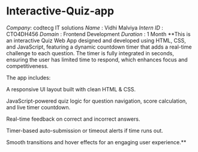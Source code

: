 # Interactive-Quiz-app
*Company*: codtecg IT solutions
*Name* : Vidhi Malviya
*Intern ID* : CTO4DH456
*Domain* : Frontend Development
*Duration* : 1 Month
**This is an interactive Quiz Web App designed and developed using HTML, CSS, and JavaScript, featuring a dynamic countdown timer that adds a real-time challenge to each question. The timer is fully integrated in seconds, ensuring the user has limited time to respond, which enhances focus and competitiveness.

The app includes:

A responsive UI layout built with clean HTML & CSS.

JavaScript-powered quiz logic for question navigation, score calculation, and live timer countdown.

Real-time feedback on correct and incorrect answers.

Timer-based auto-submission or timeout alerts if time runs out.

Smooth transitions and hover effects for an engaging user experience.**
